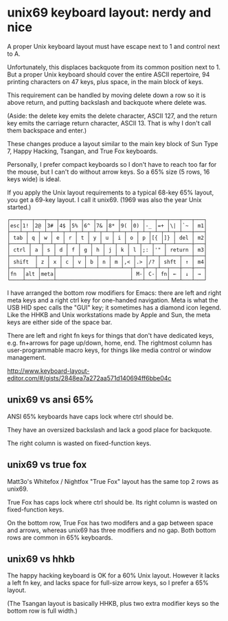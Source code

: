 unix69 keyboard layout: nerdy and nice
======================================

A proper Unix keyboard layout must have escape next to 1 and control
next to A.

Unfortunately, this displaces backquote from its common position next
to 1. But a proper Unix keyboard should cover the entire ASCII
repertoire, 94 printing characters on 47 keys, plus space, in the main
block of keys.

This requirement can be handled by moving delete down a row so it is
above return, and putting backslash and backquote where delete was.

(Aside: the delete key emits the delete character, ASCII 127, and the
return key emits the carriage return character, ASCII 13. That is why
I don't call them backspace and enter.)

These changes produce a layout similar to the main key block of Sun
Type 7, Happy Hacking, Tsangan, and True Fox keyboards.

Personally, I prefer compact keyboards so I don't have to reach too
far for the mouse, but I can't do without arrow keys. So a 65% size
(5 rows, 16 keys wide) is ideal.

If you apply the Unix layout requirements to a typical 68-key 65%
layout, you get a 69-key layout. I call it unix69. (1969 was also
the year Unix started.)

    ┌───┬───┬───┬───┬───┬───┬───┬───┬───┬───┬───┬───┬───┬───┬───┬───┐
    │esc│1! │2@ │3# │4$ │5% │6^ │7& │8* │9( │0) │-_ │=+ │\| │`~ │ m1│
    ├───┴─┬─┴─┬─┴─┬─┴─┬─┴─┬─┴─┬─┴─┬─┴─┬─┴─┬─┴─┬─┴─┬─┴─┬─┴─┬─┴───┼───┤
    │ tab │ q │ w │ e │ r │ t │ y │ u │ i │ o │ p │[{ │]} │ del │ m2│
    ├─────┴┬──┴┬──┴┬──┴┬──┴┬──┴┬──┴┬──┴┬──┴┬──┴┬──┴┬──┴┬──┴─────┼───┤
    │ ctrl │ a │ s │ d │ f │ g │ h │ j │ k │ l │;: │'" │ return │ m3│
    ├──────┴─┬─┴─┬─┴─┬─┴─┬─┴─┬─┴─┬─┴─┬─┴─┬─┴─┬─┴─┬─┴─┬─┴────┬───┼───┤
    │ shift  │ z │ x │ c │ v │ b │ n │ m │,< │.> │/? │ shft │ ↑ │ m4│
    ├────┬───┴┬──┴─┬─┴───┴───┴───┴───┴───┴──┬┴──┬┴──┬┴──┬───┼───┼───┤
    │fn  │alt │meta│                        │ M-│ C-│ fn│ ← │ ↓ │ → │
    └────┴────┴────┴────────────────────────┴───┴───┴───┴───┴───┴───┘

I have arranged the bottom row modifiers for Emacs: there are left and
right meta keys and a right ctrl key for one-handed navigation. Meta
is what the USB HID spec calls the "GUI" key; it sometimes has a
diamond icon legend. Like the HHKB and Unix workstations made by Apple
and Sun, the meta keys are either side of the space bar.

There are left and right fn keys for things that don't have dedicated
keys, e.g. fn+arrows for page up/down, home, end. The rightmost column
has user-programmable macro keys, for things like media control or
window management.

<http://www.keyboard-layout-editor.com/#/gists/2848ea7a272aa571d140694ff6bbe04c>


unix69 vs ansi 65%
------------------

ANSI 65% keyboards have caps lock where ctrl should be.

They have an oversized backslash and lack a good place for backquote.

The right column is wasted on fixed-function keys.


unix69 vs true fox
------------------

Matt3o's Whitefox / Nightfox "True Fox" layout has the same top 2 rows
as unix69.

True Fox has caps lock where ctrl should be. Its right column is
wasted on fixed-function keys.

On the bottom row, True Fox has two modifers and a gap between space
and arrows, whereas unix69 has three modifiers and no gap. Both
bottom rows are common in 65% keyboards.


unix69 vs hhkb
---------------

The happy hacking keyboard is OK for a 60% Unix layout. However it
lacks a left fn key, and lacks space for full-size arrow keys, so I
prefer a 65% layout.

(The Tsangan layout is basically HHKB, plus two extra modifier keys so
the bottom row is full width.)
